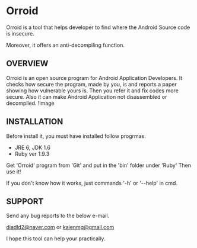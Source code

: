 Orroid
===========

Orroid is a tool that helps developer to find where the Android Source code is insecure.

Moreover, it offers an anti-decompiling function.



OVERVIEW
---------
Orroid is an open source program for Android Application Developers.
It checks how secure the program, made by you, is and reports a paper showing how vulnerable yours is.
Then you refer it and fix codes more secure.
Also it can make Android Application not disassembled or decompiled.
!image[](report.html)


INSTALLATION
------------
Before install it, you must have installed follow progrmas.
 - JRE 6, JDK 1.6
 - Ruby ver 1.9.3
 
Get 'Orroid' program from 'Git' and put in the 'bin' folder under 'Ruby'
Then use it!

If you don't know how it works, just commands '-h' or '--help' in cmd.


SUPPORT
-------
Send any bug reports to the below e-mail.

 diadld2@naver.com or kaienmg@gmail.com

I hope this tool can help your practically.
 


 
